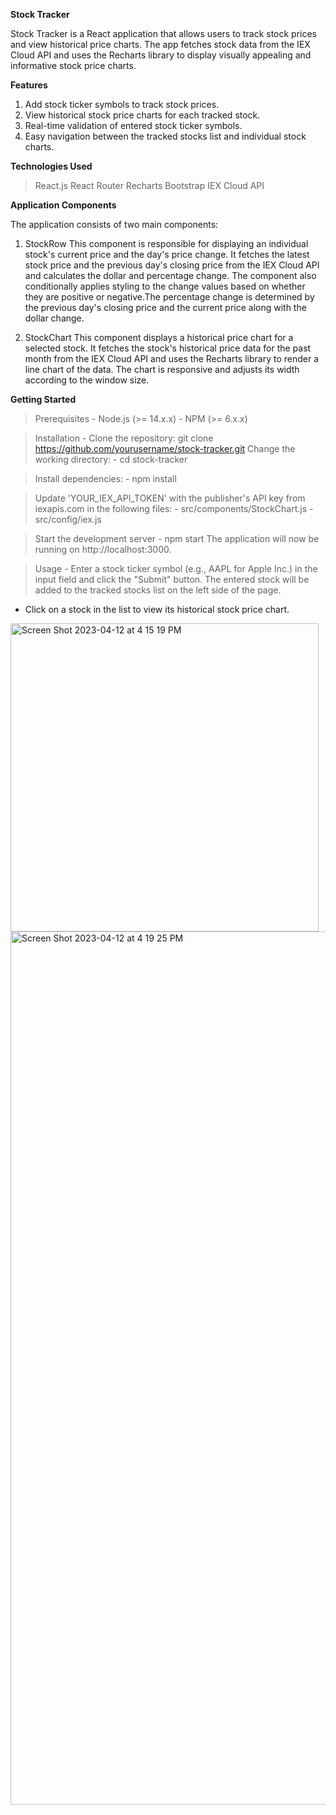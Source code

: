 <b>Stock Tracker</b> 

Stock Tracker is a React application that allows users to track stock prices and view historical price charts. The app fetches stock data from the IEX Cloud API and uses the Recharts library to display visually appealing and informative stock price charts. 

<b> Features </b>
1. Add stock ticker symbols to track stock prices.
2. View historical stock price charts for each tracked stock.
3. Real-time validation of entered stock ticker symbols.
4. Easy navigation between the tracked stocks list and individual stock charts.

<b> Technologies Used </b>
> React.js 
> React Router
> Recharts
> Bootstrap
> IEX Cloud API

<b>Application Components</b>

The application consists of two main components:

1. StockRow
This component is responsible for displaying an individual stock's current price and the day's price change. It fetches the latest stock price and the previous day's closing price from the IEX Cloud API and calculates the dollar and percentage change. The component also conditionally applies styling to the change values based on whether they are positive or negative.The percentage change is determined by the previous day's closing price and the current price along with the dollar change. 

2. StockChart
This component displays a historical price chart for a selected stock. It fetches the stock's historical price data for the past month from the IEX Cloud API and uses the Recharts library to render a line chart of the data. The chart is responsive and adjusts its width according to the window size.

<b>Getting Started</b>

> Prerequisites
    - Node.js (>= 14.x.x)
    - NPM (>= 6.x.x)
    
> Installation
    - Clone the repository:
      git clone https://github.com/yourusername/stock-tracker.git
> Change the working directory:
    - cd stock-tracker

> Install dependencies:
    - npm install

> Update 'YOUR_IEX_API_TOKEN' with the publisher's API key from iexapis.com in the following files:
    - src/components/StockChart.js
    - src/config/iex.js

> Start the development server
    - npm start
      The application will now be running on http://localhost:3000.

> Usage
    - Enter a stock ticker symbol (e.g., AAPL for Apple Inc.) in the input field and click the "Submit" button. The entered stock will be added to the tracked stocks list on the left side of the page.

   - Click on a stock in the list to view its historical stock price chart.

    
    
    
  <img width="493" alt="Screen Shot 2023-04-12 at 4 15 19 PM" src="https://user-images.githubusercontent.com/105238029/231614844-4b9f7ba7-7c1f-4d97-96c0-68b08ae0d09e.png"> 


<img width="1397" alt="Screen Shot 2023-04-12 at 4 19 25 PM" src="https://user-images.githubusercontent.com/105238029/231614876-e4390fc2-a7a8-483c-8acb-7676f1535e0d.png">


    
